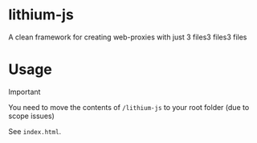 # lithium-js
A clean framework for creating web-proxies with just 3 files3 files3 files

# Usage
> [!IMPORTANT]  
> You need to move the contents of `/lithium-js`  to your root folder (due to scope issues)

See `index.html`.
